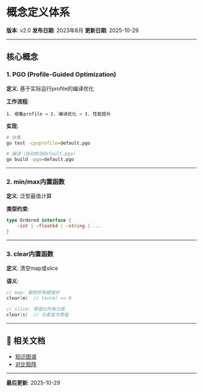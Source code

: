 # 概念定义体系

**版本**: v2.0
**发布日期**: 2023年8月
**更新日期**: 2025-10-29

---

## 核心概念

### 1. PGO (Profile-Guided Optimization)

**定义**: 基于实际运行profile的编译优化

**工作流程**:

```text
1. 收集profile → 2. 编译优化 → 3. 性能提升
```

**实现**:

```bash
# 收集
go test -cpuprofile=default.pgo

# 编译（自动检测default.pgo）
go build -pgo=default.pgo
```

---

### 2. min/max内置函数

**定义**: 泛型最值计算

**类型约束**:

```go
type Ordered interface {
    ~int | ~float64 | ~string | ...
}
```

---

### 3. clear内置函数

**定义**: 清空map或slice

**语义**:

```go
// map: 删除所有键值对
clear(m)  // len(m) == 0

// slice: 零值化所有元素
clear(s)  // 元素变为零值
```

---

## 🔗 相关文档

- [知识图谱](./00-知识图谱.md)
- [对比矩阵](./00-对比矩阵.md)

---

**最后更新**: 2025-10-29
